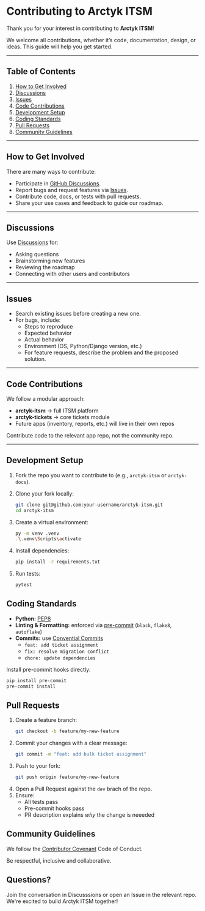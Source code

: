 # Contributing to Arctyk ITSM

Thank you for your interest in contributing to **Arctyk ITSM**!  

We welcome all contributions, whether it’s code, documentation, design, or ideas. This guide will help you get started.

---

## Table of Contents
1. [How to Get Involved](#-how-to-get-involved)
2. [Discussions](#-discussions)
3. [Issues](#-issues)
4. [Code Contributions](#-code-contributions)
5. [Development Setup](#-development-setup)
6. [Coding Standards](#-coding-standards)
7. [Pull Requests](#-pull-requests)
8. [Community Guidelines](#-community-guidelines)

---

## How to Get Involved
There are many ways to contribute:
- Participate in [GitHub Discussions](https://github.com/Arctyk-ITSM/community/discussions).
- Report bugs and request features via [Issues](https://github.com/Arctyk-ITSM/arctyk-itsm/issues).
- Contribute code, docs, or tests with pull requests.
- Share your use cases and feedback to guide our roadmap.

---

## Discussions
Use [Discussions](https://github.com/Arctyk-ITSM/community/discussions) for:
- Asking questions
- Brainstorming new features
- Reviewing the roadmap
- Connecting with other users and contributors

---

## Issues
- Search existing issues before creating a new one.  
- For bugs, include:
  - Steps to reproduce
  - Expected behavior
  - Actual behavior
  - Environment (OS, Python/Django version, etc.)
  - For feature requests, describe the problem and the proposed solution.

---

## Code Contributions
We follow a modular approach:
- **arctyk-itsm** → full ITSM platform  
- **arctyk-tickets** → core tickets module  
- Future apps (inventory, reports, etc.) will live in their own repos  

Contribute code to the relevant app repo, not the community repo.

---

## Development Setup
1. Fork the repo you want to contribute to (e.g., `arctyk-itsm` or `arctyk-docs`).
2. Clone your fork locally:
   ```bash
   git clone git@github.com:your-username/arctyk-itsm.git
   cd arctyk-itsm
    ```
3. Create a virtual environment:

    ```bash
    py -m venv .venv
    .\.venv\Scripts\activate
    ```
4. Install dependencies:
    ```bash
    pip install -r requirements.txt
    ```
5. Run tests:
    ```bash
    pytest
    ```
## Coding Standards
- **Python:** [PEP8](https://peps.python.org/pep-0008/)
- **Linting & Formatting:** enforced via [pre-commit](https://pre-commit.com/) (`black`, `flake8`, `autoflake`)
- **Commits:** use [Convential Commits](https://www.conventionalcommits.org/)
    - `feat: add ticket assignment`
    - `fix: resolve migration conflict`
    - `chore: update dependencies`

Install pre-commit hooks directly:

```bash
pip install pre-commit
pre-commit install
```

## Pull Requests
1. Create a feature branch:
    ```bash
    git checkout -b feature/my-new-feature
    ```
2. Commit your changes with a clear message:
    ```bash
    git commit -m "feat: add bulk ticket assignment"
    ```
3. Push to your fork:
    ```bash
    git push origin feature/my-new-feature
    ```
4. Open a Pull Request against the `dev` brach of the repo.
5. Ensure:
    - All tests pass
    - Pre-commit hooks pass
    - PR description explains *why* the change is neeeded

## Community Guidelines
We follow the [Contributor Covenant](https://www.contributor-covenant.org/) Code of Conduct.

Be respectful, inclusive and collaborative.

## Questions?
Join the conversation in Discusssions or open an Issue in the relevant repo.
We're excited to build Arctyk ITSM together!

